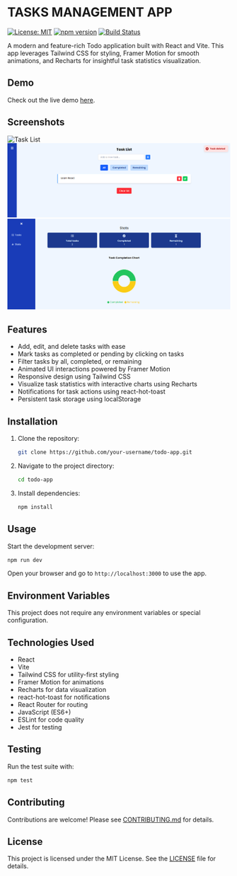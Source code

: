 # TASKS MANAGEMENT APP

[![License: MIT](https://img.shields.io/badge/License-MIT-yellow.svg)](LICENSE) [![npm version](https://img.shields.io/npm/v/todo-app.svg)](https://www.npmjs.com/package/todo-app) [![Build Status](https://img.shields.io/github/actions/workflow/status/your-username/todo-app/ci.yml?branch=main)](https://github.com/your-username/todo-app/actions)

A modern and feature-rich Todo application built with React and Vite. This app leverages Tailwind CSS for styling, Framer Motion for smooth animations, and Recharts for insightful task statistics visualization.

## Demo

Check out the live demo [here](https://your-demo-link.com).

## Screenshots

![Task List](./src/screenshots/task-list.png")
![Task List](./src/screenshots/task-list-2.png)
![Stats Page](./src/screenshots/stats-page.png)

## Features

- Add, edit, and delete tasks with ease
- Mark tasks as completed or pending by clicking on tasks
- Filter tasks by all, completed, or remaining
- Animated UI interactions powered by Framer Motion
- Responsive design using Tailwind CSS
- Visualize task statistics with interactive charts using Recharts
- Notifications for task actions using react-hot-toast
- Persistent task storage using localStorage

## Installation

1. Clone the repository:
   ```bash
   git clone https://github.com/your-username/todo-app.git
   ```
2. Navigate to the project directory:
   ```bash
   cd todo-app
   ```
3. Install dependencies:
   ```bash
   npm install
   ```

## Usage

Start the development server:

```bash
npm run dev
```

Open your browser and go to `http://localhost:3000` to use the app.

## Environment Variables

This project does not require any environment variables or special configuration.

## Technologies Used

- React
- Vite
- Tailwind CSS for utility-first styling
- Framer Motion for animations
- Recharts for data visualization
- react-hot-toast for notifications
- React Router for routing
- JavaScript (ES6+)
- ESLint for code quality
- Jest for testing

## Testing

Run the test suite with:

```bash
npm test
```

## Contributing

Contributions are welcome! Please see [CONTRIBUTING.md](CONTRIBUTING.md) for details.

## License

This project is licensed under the MIT License. See the [LICENSE](LICENSE) file for details.
